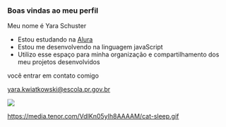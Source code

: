 ### Boas vindas ao meu perfil 

Meu nome é Yara Schuster 

- Estou estudando na [Alura](https://www.alura.com.br) 
- Estou me desenvolvendo na linguagem javaScript
- Utilizo esse espaço para minha organização e compartilhamento dos meu projetos desenvolvidos

você entrar em contato comigo

yara.kwiatkowski@escola.pr.gov.br

![](https://media.tenor.com/VdIKn05yIh8AAAAM/cat-sleep.gif)

https://media.tenor.com/VdIKn05yIh8AAAAM/cat-sleep.gif
